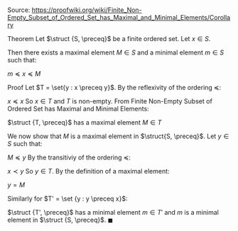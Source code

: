 # 

Source: https://proofwiki.org/wiki/Finite_Non-Empty_Subset_of_Ordered_Set_has_Maximal_and_Minimal_Elements/Corollary

Theorem
Let $\struct {S, \preceq}$ be a finite ordered set.
Let $x \in S$.

Then there exists a maximal element $M \in S$ and a minimal element $m \in S$ such that:

$m \preceq x \preceq M$


Proof
Let $T = \set{y : x \preceq y}$.
By the reflexivity of the ordering $\preceq$:

$x \preceq x$
So $x \in T$ and $T$ is non-empty.
From Finite Non-Empty Subset of Ordered Set has Maximal and Minimal Elements:

$\struct {T, \preceq}$ has a maximal element $M \in T$

We now show that $M$ is a maximal element in $\struct{S, \preceq}$. 
Let $y \in S$ such that:

$M \preceq y$
By the transitiviy of the ordering $\preceq$:

$x \prec y$
So $y \in T$.
By the definition of a maximal element:

$y = M$

Similarly for $T' = \set {y : y \preceq x}$:

$\struct {T', \preceq}$ has a minimal element $m \in T'$
and $m$ is a minimal element in $\struct {S, \preceq}$.
$\blacksquare$





